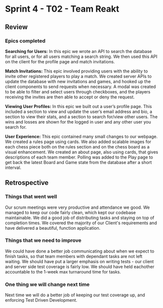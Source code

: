 # Sprint 4 - T02 - Team Reakt

## Review 

### Epics completed
<strong>Searching for Users:</strong> In this epic we wrote an API to search the database for all users, or for all users matching a search string. We then used this API on the client for the profile page and match invitations.


<strong>Match Invitations:</strong> This epic involved providing users with the ability to invite other registered players to play a match. We created server APIs to update the database with new invitations and games, and hooked up the client components to send requests when necessary. A modal was created to be able to filter and select users through checkboxes, and the players receiving the invites are then able to accept or deny the request.


<strong>Viewing User Profiles:</strong> In this epic we built out a user’s profile page. This included a section to view and update the user’s email address and bio, a section to view their stats, and a section to search for/view other users. The wins and losses are shown for the logged in user and any other user you search for.


<strong>User Experience:</strong> This epic contained many small changes to our webpage.  We created a rules page using cards.  We also added scalable images for each chess piece both on the rules section and on the chess board as a visual enhancement.  We created an about page, also using cards, that gives descriptions of each team member. Polling was added to the Play page to get back the latest Board and Game state from the database after a short interval. 


## Retrospective

### Things that went well
Our scrum meetings were very productive and attendance we good. We managed to keep our code fairly clean, which kept our codebase maintainable. We did a good job of distributing tasks and staying on top of completion times. We covered the majority of our Client's requirements and have delivered a beautiful, function application.


### Things that we need to improve
We could have done a better job communicating about when we expect to finish tasks, so that team members with dependant tasks are not left waiting. We should have put a larger emphasis on writing tests - our client and server side test coverage is fairly low. We should have held eachother accountable to the 1-week max turnaround time for tasks.

### One thing we will change next time
Next time we will do a better job of keeping our test coverage up, and enforcing Test Driven Development.
